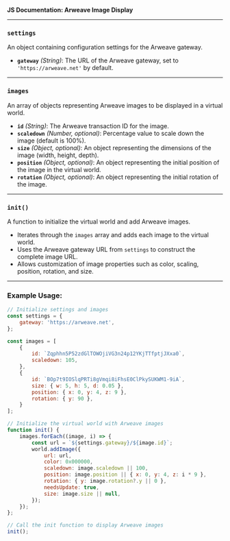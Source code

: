 **JS Documentation: Arweave Image Display**

---

### `settings`

An object containing configuration settings for the Arweave gateway.

- **`gateway`** *(String)*: The URL of the Arweave gateway, set to `'https://arweave.net'` by default.

---

### `images`

An array of objects representing Arweave images to be displayed in a virtual world.

- **`id`** *(String)*: The Arweave transaction ID for the image.
- **`scaledown`** *(Number, optional)*: Percentage value to scale down the image (default is 100%).
- **`size`** *(Object, optional)*: An object representing the dimensions of the image (width, height, depth).
- **`position`** *(Object, optional)*: An object representing the initial position of the image in the virtual world.
- **`rotation`** *(Object, optional)*: An object representing the initial rotation of the image.
  
---

### `init()`

A function to initialize the virtual world and add Arweave images.

- Iterates through the `images` array and adds each image to the virtual world.
- Uses the Arweave gateway URL from `settings` to construct the complete image URL.
- Allows customization of image properties such as color, scaling, position, rotation, and size.
  
---

### Example Usage:

```javascript
// Initialize settings and images
const settings = {
    gateway: 'https://arweave.net',
};

const images = [
    {
        id: `Zqphhn5P52zdGlTOWOjiVG3n24p12YKjTTfptjJXxa0`,
        scaledown: 105,
    },
    {
        id: `BOp7t9IOSlqPRTi8gVmqi8iFhsE0ClPkySUKWM1-9iA`,
        size: { w: 5, h: 5, d: 0.05 },
        position: { x: 0, y: 4, z: 9 },
        rotation: { y: 90 },
    }
];

// Initialize the virtual world with Arweave images
function init() {
    images.forEach((image, i) => {
        const url = `${settings.gateway}/${image.id}`;
        world.addImage({
            url: url,
            color: 0x000000,
            scaledown: image.scaledown || 100,
            position: image.position || { x: 0, y: 4, z: i * 9 },
            rotation: { y: image.rotation?.y || 0 },
            needsUpdate: true,
            size: image.size || null,
        });
    });
};

// Call the init function to display Arweave images
init();
```